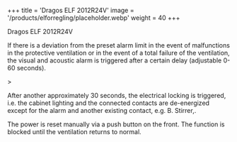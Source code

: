 +++
title = 'Dragos ELF 2012R24V'
image = '/products/elforregling/placeholder.webp'
weight = 40
+++

Dragos ELF 2012R24V

If there is a deviation from the preset alarm limit in the event of malfunctions in the protective ventilation or in the event of a total failure of the ventilation, the visual and acoustic alarm is triggered after a certain delay (adjustable 0-60 seconds).

<!--more-->>

After another approximately 30 seconds, the electrical locking is triggered, i.e. the cabinet lighting and the connected contacts are de-energized except for the alarm and another existing contact, e.g. B. Stirrer,.

The power is reset manually via a push button on the front. The function is blocked until the ventilation returns to normal.
